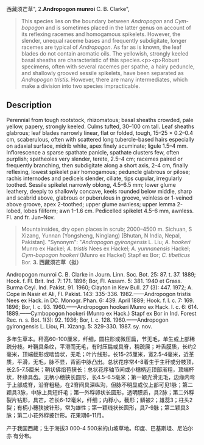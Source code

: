 西藏须芒草",
2.**Andropogon munroi** C. B. Clarke",

> This species lies on the boundary between *Andropogon* and *Cym-bopogon* and is sometimes placed in the latter genus on account of its reflexing racemes and homogamous spikelets. However, the slender, unequal raceme bases and frequently subdigitate, longer racemes are typical of *Andropogon*. As far as is known, the leaf blades do not contain aromatic oils. The yellowish, strongly keeled basal sheaths are characteristic of this species.&lt;p&gt;&lt;p&gt;Robust specimens, often with several racemes per spathe, a hairy peduncle, and shallowly grooved sessile spikelets, have been separated as *Andropogon tristis*. However, there are many intermediates, which make a division into two species impracticable.

## Description
Perennial from tough rootstock, rhizomatous; basal sheaths crowded, pale yellow, papery, strongly keeled. Culms tufted, 30–100 cm tall. Leaf sheaths glabrous; leaf blades narrowly linear, flat or folded, tough, 15–25 × 0.2–0.4 cm, scaberulous, often with scattered long tubercle-based hairs especially on adaxial surface, midrib white, apex finely acuminate; ligule 1.5–4 mm. Inflorescence a sparse spathate panicle, spathate clusters few, often purplish; spatheoles very slender, terete, 2.5–4 cm; racemes paired or frequently branching, then subdigitate along a short axis, 2–4 cm, finally reflexing, lowest spikelet pair homogamous; peduncle glabrous or pilose; rachis internodes and pedicels slender, ciliate, tips cupular, irregularly toothed. Sessile spikelet narrowly oblong, 4.5–6.5 mm; lower glume leathery, deeply to shallowly concave, keels rounded below middle, sharp and scabrid above, glabrous or puberulous in groove, veinless or 1-veined above groove, apex 2-toothed; upper glume awnless; upper lemma 2-lobed, lobes filiform; awn 1–1.6 cm. Pedicelled spikelet 4.5–6 mm, awnless. Fl. and fr. Jun–Nov.

> Mountainsides, dry open places in scrub; 2000–4500 m. Sichuan, S Xizang, Yunnan (Yongsheng, Ninglang) [Bhutan, N India, Nepal, Pakistan].
  "Synonym": "*Andropogon gyirongensis* L. Liu; *A. hookeri* Munro ex Hackel; *A. tristis* Nees ex Hackel; *A. yunnanensis* Hackel; *Cym-bopogon hookeri* (Munro ex Hackel) Stapf ex Bor; *C. tibeticus* Bor.
**3. 西藏须芒草（拟）**

Andropogon munroi C. B. Clarke in Journ. Linn. Soc. Bot. 25: 87. t. 37. 1889; Hook. f. Fl. Brit. Ind. 7: 171. 1896; Bor, Fl. Assam. 5: 381. 1940 et Grass. Burma Ceyl. Ind. Pakist. 91. 1960; Clayton in Kew Bull. 27 (3): 447. 1972; A. Cope in Nasir et Ali, Fl. Pakist. 143: 335-336. 1982.——Andropogon tristis Nees ex Hack. in DC. Monogr. Phan. 6: 439. April 1889; Hook. f. l. c. 7: 169. 1896; Bor, l. c. 93. 1960.——Andropogon hookeri Munro ex Hack. l. c. 6: 614. 1889.——Cymbopogon hookeri (Munro ex Hack.) Stapf ex Bor in Ind. Forest Rec. n. s. Bot. 1(3): 92. 1936; Bor, l. c. 128. 1960.——Andropogon gyirongensis L. Liou, Fl. Xizang. 5: 329-330. 1987. sy. nov.

多年生草本。秆高60-100厘米，纤细，圆柱形或微压扁，节无毛，单生或上部稀疏分枝。叶鞘具条纹，平滑而无毛，有时压扁或具脊，稍疏展；叶舌膜质，长约2毫米，顶端截形或啮齿状，无毛；叶片线形，长15-25厘米，宽2.5-4毫米，近革质，平滑，无毛，脉不显，背面中脉凸出。总状花序常4-8着生于主秆或分枝顶，长2.5-7.5厘米；鞘状佛焰苞狭长；总状花序轴节间或小穗柄近顶部渐粗，顶端杯状，杯缘具齿。无柄小穗狭长圆形，长4.5-6.5毫米；第一颖光滑无毛，边缘内弯于上部成脊，沿脊粗糙，在2脊间具深纵沟，但脉不明显或仅上部可见1脉；第二颖具3脉，中脉上具短纤毛；第一外稃卵状长圆形，透明膜质，具2脉；第二外稃裂片钻形，具芒，芒长6-12毫米，纤细；内稃小，截形；鳞被2；雄蕊3；柱头2裂；有柄小穗狭披针形，常为雄性；第一颖线状长圆形，具7-9脉；第二颖具3脉；第二小花外稃披针形。花果期6-11月。

产于我国西藏；生于海拔3 000-4 500米的山坡草地。印度、巴基斯坦、尼泊尔亦 有分布。
